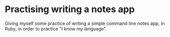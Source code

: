 # Practising writing a notes app

Giving myself some practice of writing a simple command line notes app, in Ruby, in order to practice "I know my language".
